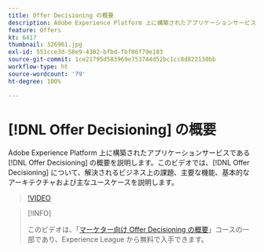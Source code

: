 ```yaml
---
title: Offer Decisioning の概要
description: Adobe Experience Platform 上に構築されたアプリケーションサービスである Offer Decisioning の概要を説明します。
feature: Offers
kt: 6417
thumbnail: 326961.jpg
exl-id: 551cce3d-58e9-4302-bfbd-fbf86f79e183
source-git-commit: 1ce21795d583969e753744d52bc1cc8d822130bb
workflow-type: ht
source-wordcount: '79'
ht-degree: 100%

---
```


# [!DNL Offer Decisioning] の概要

Adobe Experience Platform 上に構築されたアプリケーションサービスである [!DNL Offer Decisioning] の概要を説明します。このビデオでは、[!DNL Offer Decisioning] について、解決されるビジネス上の課題、主要な機能、基本的なアーキテクチャおよび主なユースケースを説明します。


>[!VIDEO](https://video.tv.adobe.com/v/326961?quality=12&learn=on)

>[!INFO]
>
> このビデオは、「[マーケター向け Offer Decisioning の概要](https://experienceleague.adobe.com/?recommended=ExperiencePlatform-U-1-2020.1.offerdecisioning?lang=ja)」コースの一部であり、Experience League から無料で入手できます。
